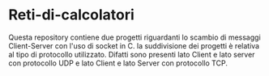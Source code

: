 # Reti-di-calcolatori

Questa repository contiene due progetti riguardanti lo scambio di messaggi Client-Server con l'uso di socket in C.
la suddivisione dei progetti è relativa al tipo di protocollo utilizzato. Difatti sono presenti lato Client e lato server con protocollo UDP e lato Client e lato Server con protocollo TCP.
